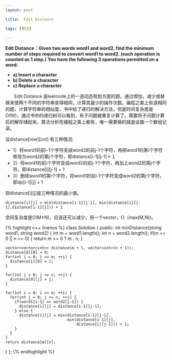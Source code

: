 ```yaml
---
layout: post

title:  Edit Distance 

tags: [算法]

---
```

**Edit Distance：Given two words word1 and word2, find the minimum number of steps required to convert word1 to word2. (each operation is counted as 1 step.)**
**You have the following 3 operations permitted on a word:**

* **a) Insert a character**
* **b) Delete a character**
* **c) Replace a character**


&emsp;&emsp;Edit Distance 是leetcode上的一道动态规划方面的题。通过增加，减少或替换来使两个不同的字符串变得相同，计算其最少的操作次数。编程之美上有道相同的题，计算字符串的相似度，书中给了递归的解决方法，但是时间复杂度是O(N!)，通过书中的递归树可以看到，有子问题被重复计算了，需要将子问题计算后的解存储起来。算法分析在编程之美上都有，唯一需要做的就是设置一个数组记录。

设distance[row][col]
有三种情况:

* 1）将word1的前i-1个字符变成word2的前j-1个字符，再把word1的第i个字符修改为word2的第j个字符，即distance[i-1][j-1]＋１
* 2）将word1的前i个字符变成word2的前j-1个字符，再加上word2的第j个字符，即distance[i][j-1] + 1
* 3）删除word1的第i个字符，将word1的前i-1个字符变成word2的第j个字符，即dp[i-1][j] + 1

则distance[i][j]是三种情况的最小值。

    distance[i][j] = min(distance[i-1][j-1], min(distance[i][j-1],distance[i-1][j])) + 1

空间复杂度是O(M*N)，应该还可以减少，用一个vector，O（max(M,N))。
 

{% highlight c++ linenos %}
class Solution {
 public:
  int minDistance(string word1, string word2) {
    int m = word1.length();
    int n = word2.length();
    if(m == 0 || n == 0) {
      return m == 0 ? m : n;
    }

    vector<vector<int>> distance(m + 1, vector<int>(n + 1));
    distance[0][0] = 0;
    for(int i = 0; i <= m; ++i) {
      distance[i][0] = i;
    }

    for(int j = 0; j <= n; ++j) {
      distance[0][j] = j;
    }

    for(int i = 0; i <= m; ++i) {
      for(int j = 0; j <= n; ++j) {
        if(word1[i-1] == word2[j-1]) {
          distance[i][j] = distance[i-1][j-1];
        } else {
          distance[i][j] = min(distance[i-1][j-1],
                               min(distance[i-1][j],
                                   distance[i][j-1])) + 1;
        }
      }
    }
    return distance[m][n];
  }
};
{% endhighlight %}
